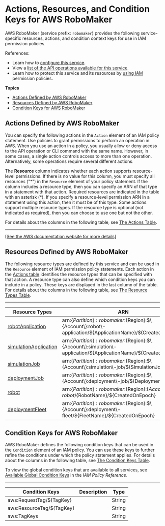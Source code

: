 # Actions, Resources, and Condition Keys for AWS RoboMaker<a name="list_awsrobomaker"></a>

AWS RoboMaker \(service prefix: `robomaker`\) provides the following service\-specific resources, actions, and condition context keys for use in IAM permission policies\.

References:
+ Learn how to [configure this service](https://docs.aws.amazon.com/robomaker/latest/what-is-robomaker.html)\.
+ View a [list of the API operations available for this service](https://docs.aws.amazon.com/robomaker/latest/API_Operations.html)\.
+ Learn how to protect this service and its resources by [using IAM](https://docs.aws.amazon.com/robomaker/latest/what-is-robomaker.html) permission policies\.

**Topics**
+ [Actions Defined by AWS RoboMaker](#awsrobomaker-actions-as-permissions)
+ [Resources Defined by AWS RoboMaker](#awsrobomaker-resources-for-iam-policies)
+ [Condition Keys for AWS RoboMaker](#awsrobomaker-policy-keys)

## Actions Defined by AWS RoboMaker<a name="awsrobomaker-actions-as-permissions"></a>

You can specify the following actions in the `Action` element of an IAM policy statement\. Use policies to grant permissions to perform an operation in AWS\. When you use an action in a policy, you usually allow or deny access to the API operation or CLI command with the same name\. However, in some cases, a single action controls access to more than one operation\. Alternatively, some operations require several different actions\.

The **Resource** column indicates whether each action supports resource\-level permissions\. If there is no value for this column, you must specify all resources \("\*"\) in the `Resource` element of your policy statement\. If the column includes a resource type, then you can specify an ARN of that type in a statement with that action\. Required resources are indicated in the table with an asterisk \(\*\)\. If you specify a resource\-level permission ARN in a statement using this action, then it must be of this type\. Some actions support multiple resource types\. If the resource type is optional \(not indicated as required\), then you can choose to use one but not the other\.

For details about the columns in the following table, see [The Actions Table](reference_policies_actions-resources-contextkeys.md#actions_table)\.


****  
[\[See the AWS documentation website for more details\]](http://docs.aws.amazon.com/IAM/latest/UserGuide/list_awsrobomaker.html)

## Resources Defined by AWS RoboMaker<a name="awsrobomaker-resources-for-iam-policies"></a>

The following resource types are defined by this service and can be used in the `Resource` element of IAM permission policy statements\. Each action in the [Actions table](#awsrobomaker-actions-as-permissions) identifies the resource types that can be specified with that action\. A resource type can also define which condition keys you can include in a policy\. These keys are displayed in the last column of the table\. For details about the columns in the following table, see [The Resource Types Table](reference_policies_actions-resources-contextkeys.md#resources_table)\.


****  

| Resource Types | ARN | Condition Keys | 
| --- | --- | --- | 
|   [ robotApplication ](https://docs.aws.amazon.com/robomaker/latest/API_Types.htmlmanaging-robot-applications.html)  |  arn:$\{Partition\}:robomaker:$\{Region\}:$\{Account\}:robot\-application/$\{ApplicationName\}/$\{CreatedOnEpoch\}  |   [ aws:ResourceTag/$\{TagKey\} ](#awsrobomaker-aws_ResourceTag___TagKey_)   | 
|   [ simulationApplication ](https://docs.aws.amazon.com/robomaker/latest/API_Types.htmlmanaging-simulation-applications.html)  |  arn:$\{Partition\}:robomaker:$\{Region\}:$\{Account\}:simulation\-application/$\{ApplicationName\}/$\{CreatedOnEpoch\}  |   [ aws:ResourceTag/$\{TagKey\} ](#awsrobomaker-aws_ResourceTag___TagKey_)   | 
|   [ simulationJob ](https://docs.aws.amazon.com/robomaker/latest/API_Types.htmlsimulation.html)  |  arn:$\{Partition\}:robomaker:$\{Region\}:$\{Account\}:simulation\-job/$\{SimulationJobId\}  |   [ aws:ResourceTag/$\{TagKey\} ](#awsrobomaker-aws_ResourceTag___TagKey_)   | 
|   [ deploymentJob ](https://docs.aws.amazon.com/robomaker/latest/API_Types.htmldeployment.html)  |  arn:$\{Partition\}:robomaker:$\{Region\}:$\{Account\}:deployment\-job/$\{DeploymentJobId\}  |   [ aws:ResourceTag/$\{TagKey\} ](#awsrobomaker-aws_ResourceTag___TagKey_)   | 
|   [ robot ](https://docs.aws.amazon.com/robomaker/latest/API_Types.htmlfleets.html)  |  arn:$\{Partition\}:robomaker:$\{Region\}:$\{Account\}:robot/$\{RobotName\}/$\{CreatedOnEpoch\}  |   [ aws:ResourceTag/$\{TagKey\} ](#awsrobomaker-aws_ResourceTag___TagKey_)   | 
|   [ deploymentFleet ](https://docs.aws.amazon.com/robomaker/latest/API_Types.htmlmanaging-simulation-applications.html)  |  arn:$\{Partition\}:robomaker:$\{Region\}:$\{Account\}:deployment\-fleet/$\{FleetName\}/$\{CreatedOnEpoch\}  |   [ aws:ResourceTag/$\{TagKey\} ](#awsrobomaker-aws_ResourceTag___TagKey_)   | 

## Condition Keys for AWS RoboMaker<a name="awsrobomaker-policy-keys"></a>

AWS RoboMaker defines the following condition keys that can be used in the `Condition` element of an IAM policy\. You can use these keys to further refine the conditions under which the policy statement applies\. For details about the columns in the following table, see [The Condition Keys Table](reference_policies_actions-resources-contextkeys.md#context_keys_table)\.

To view the global condition keys that are available to all services, see [Available Global Condition Keys](reference_policies_condition-keys.html#AvailableKeys) in the *IAM Policy Reference*\.


****  

| Condition Keys | Description | Type | 
| --- | --- | --- | 
|   aws:RequestTag/$\{TagKey\}  |  | String | 
|   aws:ResourceTag/$\{TagKey\}  |  | String | 
|   aws:TagKeys  |  | String | 